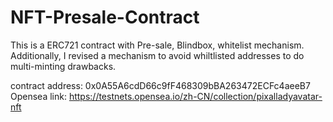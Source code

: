 # NFT-Presale-Contract
 This is a ERC721 contract with Pre-sale, Blindbox, whitelist mechanism. Additionally, I revised a mechanism to avoid whiltlisted addresses to do multi-minting drawbacks.

contract address: 0x0A55A6cdD66c9fF468309bBA263472ECFc4aeeB7
Opensea link: https://testnets.opensea.io/zh-CN/collection/pixalladyavatar-nft
